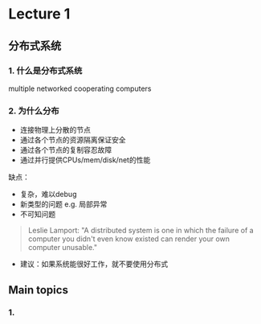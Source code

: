 # Lecture 1

## 分布式系统

### 1. 什么是分布式系统

multiple networked cooperating computers

### 2. 为什么分布
- 连接物理上分散的节点
- 通过各个节点的资源隔离保证安全
- 通过各个节点的复制容忍故障
- 通过并行提供CPUs/mem/disk/net的性能

缺点：

- 复杂，难以debug
- 新类型的问题 e.g. 局部异常
- 不可知问题

> Leslie Lamport: "A distributed system is one in which the failure of a computer you didn't even know existed can render your own computer unusable."

- 建议：如果系统能很好工作，就不要使用分布式 

## Main topics

### 1. 